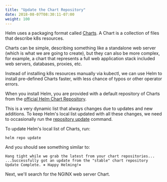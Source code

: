 ```yaml
---
title: "Update the Chart Repository"
date: 2018-08-07T08:30:11-07:00
weight: 100
---
```


Helm uses a packaging format called [Charts](https://helm.sh/docs/developing_charts/#charts).  A Chart is a collection of files that describe k8s resources.  

Charts can be simple, describing something like a standalone web server (which is what we are going to create), but they can also be more complex, for example, a chart that represents a full web application stack included web servers, databases, proxies, etc.

Instead of installing k8s resources manually via kubectl, we can use Helm to install pre-defined Charts faster, with less chance of typos or other operator errors.

When you install Helm, you are provided with a default repository of Charts from the [official Helm Chart Repository](https://github.com/helm/charts/tree/master/stable).

This is a very dynamic list that always changes due to updates and new additions.  To keep Helm's local list updated with all these changes, we need to occasionally run the [repository update](https://docs.helm.sh/helm/#helm-repo-update) command.

To update Helm's local list of Charts, run:

```
helm repo update
```

And you should see something similar to:

```
Hang tight while we grab the latest from your chart repositories...
...Successfully got an update from the "stable" chart repository
Update Complete. ⎈ Happy Helming!⎈
```

Next, we'll search for the NGINX web server Chart.
